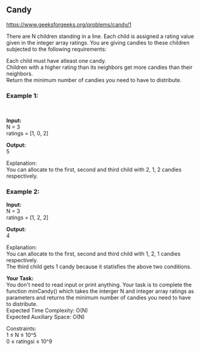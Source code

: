 <h2>Candy</h2>

https://www.geeksforgeeks.org/problems/candy/1

There are N children standing in a line. Each child is assigned a rating value given in the integer array ratings.
You are giving candies to these children subjected to the following requirements: <br>

Each child must have atleast one candy. <br>
Children with a higher rating than its neighbors get more candies than their neighbors. <br>
Return the minimum number of candies you need to have to distribute. <br>

<h3>Example 1:</h3> <br>

**Input:** <br>
N = 3 <br>
ratings = [1, 0, 2] <br>

**Output:** <br> 
5 <br>

Explanation:  <br>
You can allocate to the first, second and third child with 2, 1, 2 candies respectively. <br>

<h3>Example 2:</h3>

**Input:** <br>
N = 3 <br>
ratings = [1, 2, 2] <br>

**Output:** <br> 
4 <br>

Explanation:  <br>
You can allocate to the first, second and third child with 1, 2, 1 candies respectively. <br>
The third child gets 1 candy because it statisfies the above two conditions. <br>

**Your Task:** <br>
You don't need to read input or print anything. Your task is to complete the function minCandy() which takes the interger N and integer array ratings as parameters and returns the minimum number of candies you need to have to distribute.
 <br>
Expected Time Complexity: O(N) <br>
Expected Auxiliary Space: O(N) <br>

Constraints: <br>
1 ≤ N ≤ 10^5 <br>
0 ≤ ratingsi ≤ 10^9 
